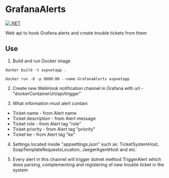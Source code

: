# GrafanaAlerts

[![.NET](https://github.com/tipalol/GrafanaAlerts/actions/workflows/dotnet.yml/badge.svg)](https://github.com/tipalol/GrafanaAlerts/actions/workflows/dotnet.yml)

Web api to hook Grafana alerts and create trouble tickets from them

## Use
1. Build and run Docker image

```
docker build -t aspnetapp .  

docker run -d -p 8080:80 --name GrafanaAlerts aspnetapp
```

2. Create new WebHook notification channel in Grafana with url - "dockerContainerUrl/api/trigger"

3. What information must alert contain: 

* Ticket name - from Alert name
* Ticket description - from Alert message
* Ticket role - from Alert tag "role"
* Ticket priority - from Alert tag "priority"
* Ticket ke - from Alert tag "ke"

4. Settings located inside "appsettings.json" such as: TicketSystemHost, SoapTemplateRequestsLocation, JaegerAgentHost and etc.

5. Every alert in this channel will trigger dotnet method TriggerAlert which does parsing, complementing and registering of new trouble ticket in the system
